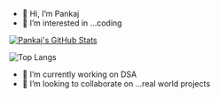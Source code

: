 - 👋 Hi, I’m Pankaj
- 👀 I’m interested in ...coding

[![Pankaj's GitHub Stats](https://github-readme-stats.vercel.app/api?username=pnkjshrma99)](https://github.com/anuraghazra/github-readme-stats)

![Top Langs](https://github-readme-stats.vercel.app/api/top-langs/?username=pnkjshrma99&theme=tokyonight)

- 🌱 I’m currently working on DSA 
- 💞️ I’m looking to collaborate on ...real world projects


